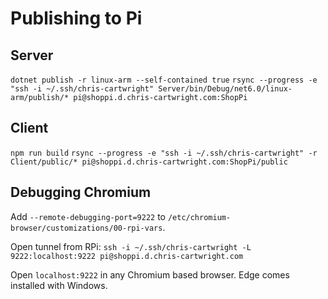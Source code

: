 # Publishing to Pi

## Server
`dotnet publish -r linux-arm --self-contained true`
`rsync --progress -e "ssh -i ~/.ssh/chris-cartwright" Server/bin/Debug/net6.0/linux-arm/publish/* pi@shoppi.d.chris-cartwright.com:ShopPi`

## Client
`npm run build`
`rsync --progress -e "ssh -i ~/.ssh/chris-cartwright" -r Client/public/* pi@shoppi.d.chris-cartwright.com:ShopPi/public`

## Debugging Chromium

Add `--remote-debugging-port=9222` to `/etc/chromium-browser/customizations/00-rpi-vars`.

Open tunnel from RPi: `ssh -i ~/.ssh/chris-cartwright -L 9222:localhost:9222 pi@shoppi.d.chris-cartwright.com`

Open `localhost:9222` in any Chromium based browser. Edge comes installed with Windows.